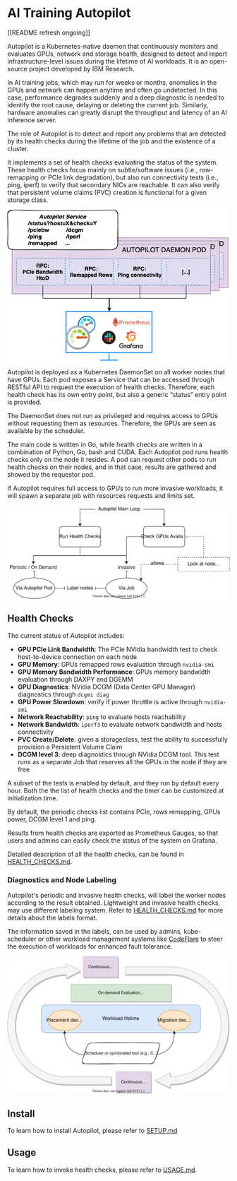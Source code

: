 # AI Training Autopilot

[[README refresh ongoing]]

Autopilot is a Kubernetes-native daemon that continuously monitors and evaluates GPUs, network and storage health, designed to detect and report infrastructure-level issues during the lifetime of AI workloads. It is an open-source project developed by IBM Research.

In AI training jobs, which may run for weeks or months, anomalies in the GPUs and network can happen anytime and often go undetected. In this case, performance degrades suddenly and a deep diagnostic is needed to identify the root cause, delaying or deleting the current job. Similarly, hardware anomalies can greatly disrupt the throughput and latency of an AI inference server.

The role of Autopilot is to detect and report any problems that are detected by its health checks during the lifetime of the job and the existence of a cluster.

It implements a set of health checks evaluating the status of the system. These health checks focus mainly on subtle/software issues (i.e., row-remapping or PCIe link degradation), but also run connectivity tests (i.e., ping, iperf) to verify that secondary NICs are reachable. It can also verify that persistent volume claims (PVC) creation is functional for a given storage class.

![image](figures/autopilot-daemon-pod.png)

Autopilot is deployed as a Kubernetes DaemonSet on all worker nodes that have GPUs. Each pod exposes a Service that can be accessed through RESTful API to request the execution of health checks. Therefore, each health check has its own entry point, but also a generic “status” entry point is provided.

The DaemonSet does not run as privileged and requires access to GPUs without requesting them as resources. Therefore, the GPUs are seen as available by the scheduler.

The main code is written in Go, while health checks are written in a combination of Python, Go, bash and CUDA. Each Autopilot pod runs health checks only on the node it resides. A pod can request other pods to run health checks on their nodes, and in that case, results are gathered and showed by the requestor pod.

If Autopilot requires full access to GPUs to run more invasive workloads, it will spawn a separate job with resources requests and limits set.

![image](figures/autopilot-main-loop.svg)

## Health Checks

The current status of Autopilot includes:

- **GPU PCIe Link Bandwidth**: The PCIe NVidia bandwidth test to check host-to-device connection on each node
- **GPU Memory**: GPUs remapped rows evaluation through `nvidia-smi`
- **GPU Memory Bandwidth Performance**: GPUs memory bandwidth evaluation through DAXPY and DGEMM
- **GPU Diagnostics**: NVidia DCGM (Data Center GPU Manager) diagnostics through `dcgmi diag`
- **GPU Power Slowdown**: verify if power throttle is active through `nvidia-smi`
- **Network Reachability**: `ping` to evaluate hosts reachability
- **Network Bandwidth**: `iperf3` to evaluate network bandwidth and hosts connectivity
- **PVC Create/Delete**: given a storageclass, test the ability to successfully provision a Persistent Volume Claim
- **DCGM level 3**: deep diagnostics through NVidia DCGM tool. This test runs as a separate Job that reserves all the GPUs in the node if they are free

A subset of the tests is enabled by default, and they run by default every hour. Both the the list of health checks and the timer can be customized at initialization time.

By default, the periodic checks list contains PCIe, rows remapping, GPUs power, DCGM level 1 and ping.

Results from health checks are exported as Prometheus Gauges, so that users and admins can easily check the status of the system on Grafana.

Detailed description of all the health checks, can be found in [HEALTH_CHECKS.md](HEALTH_CHECKS.md).

### Diagnostics and Node Labeling

Autopilot's periodic and invasive health checks, will label the worker nodes according to the result obtained.
Lightweight and invasive health checks, may use different labeling system. Refer to [HEALTH_CHECKS.md](HEALTH_CHECKS.md) for more details about the labels format.

The information saved in the labels, can be used by admins, kube-scheduler or other workload management systems like [CodeFlare](https://project-codeflare.github.io/appwrapper/arch-fault-tolerance/) to steer the execution of workloads for enhanced fault tolerance.

![image](figures/big-picture.svg)

## Install

To learn how to install Autopilot, please refer to [SETUP.md](SETUP.md)

## Usage

To learn how to invoke health checks, please refer to [USAGE.md](USAGE.md).
